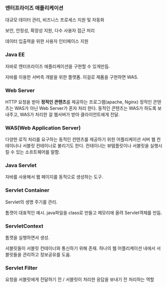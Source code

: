 ### 엔터프라이즈 애플리케이션

대규모 데이터 관리, 비즈니스 프로세스 지원 및 자동화

보안, 안정성, 확장성 지원, 다수 사용자 접근 처리

데이터 입출력을 위한 사용자 인터페이스 지원

### Java EE

자바로 엔터프라이즈 애플리케이션을 구현할 수 있게만듬.

자바를 이용한 서버측 개발을 위한 플랫폼. 이걸로 제품을 구현하면 WAS.

### Web Server

HTTP 요청을 받아 **정적인 콘텐츠**를 제공하는 프로그램(apache, Nginx)
정적인 콘텐츠는 WAS가 아닌 Web Server가 혼자 처리 한다.
동적인 콘텐츠는 WAS가 하도록 보내주고, WAS가 처리한 걸 웹서버가 받아 클라이언트에게 전달.

### WAS(Web Application Server)

다양한 로직 처리를 요구하는 동적인 컨텐츠를 제공하기 위한 어플리케이션 서버
웹 컨테이너나 서블릿 컨테이너로 불리기도 한다.
컨테이너는 뷰템플릿이나 서블릿을 실행시킬 수 있는 소프트웨어를 말함.

### Java Servlet

자바를 사용해서 웹 페이지를 동적으로 생성하는 도구.

### Servlet Container

Servlet의 생명 주기를 관리.

톰캣이 대표적인 예시.
java파일을 class로 만들고 메모리에 올려 Servlet객체를 만듬.

### ServletContext

톰캣을 실행하면서 생성.

서블릿들이 서블릿 컨테이너와 통신하기 위해 존재.
하나의 웹 어플리케이션 내에서 서블릿들을 관리하고 정보공유를 도움.

### Servlet Filter

요청을 서블릿에게 전달하기 전 / 서블릿이 처리한 응답을 보내기 전 처리하는 역할

### 



